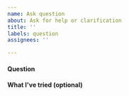 ```yaml
---
name: Ask question
about: Ask for help or clarification
title: ''
labels: question
assignees: ''

---
```


<!-- Please limit issues to one question or a theme of a few closely related questions -->
<!-- If you're really stuck, feel free chat with us on our Discord server: https://discord.gg/VQck8X4 -->

#### Question


#### What I've tried (optional)

